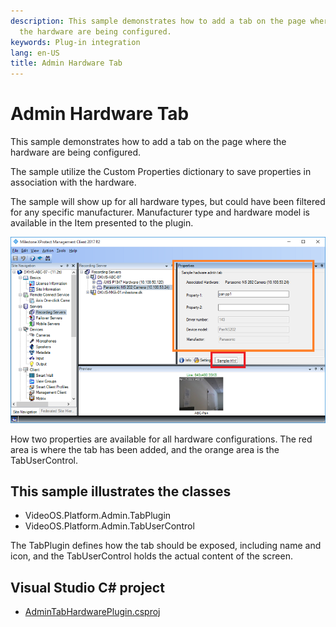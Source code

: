 ```yaml
---
description: This sample demonstrates how to add a tab on the page where
  the hardware are being configured.
keywords: Plug-in integration
lang: en-US
title: Admin Hardware Tab
---
```


# Admin Hardware Tab

This sample demonstrates how to add a tab on the page where the hardware
are being configured.

The sample utilize the Custom Properties dictionary to save properties
in association with the hardware.

The sample will show up for all hardware types, but could have been
filtered for any specific manufacturer. Manufacturer type and hardware
model is available in the Item presented to the plugin.

![Admin Tab](AdminTabHardwarePlugin.png)

How two properties are available for all hardware configurations. The
red area is where the tab has been added, and the orange area is the
TabUserControl.

## This sample illustrates the classes

- VideoOS.Platform.Admin.TabPlugin
- VideoOS.Platform.Admin.TabUserControl

The TabPlugin defines how the tab should be exposed, including name and
icon, and the TabUserControl holds the actual content of the screen.

## Visual Studio C\# project

- [AdminTabHardwarePlugin.csproj](javascript:clone('https://github.com/milestonesys/mipsdk-samples-plugin','src/PluginSamples.sln');)
